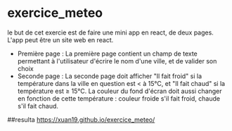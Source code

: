 # exercice_meteo
le but de cet exercie est de faire une mini app en react, de deux pages. L'app peut être un site web en react.
* Première page : La première page contient un champ de texte permettant à l'utilisateur d'écrire le nom d'une ville, et de valider son choix
* Seconde page : La seconde page doit afficher "Il fait froid" si la température dans la ville en question est < à 15°C, et "Il fait chaud" si la température est ≥ 15°C. La couleur du fond d'écran doit aussi changer en fonction de cette température : couleur froide s'il fait froid, chaude s'il fait chaud.

##resulta https://xuan19.github.io/exercice_meteo/
